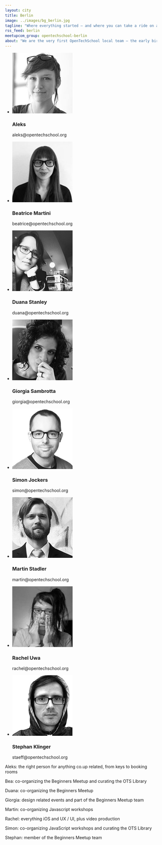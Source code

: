 ```yaml
---
layout: city
title: Berlin
image: ../images/bg_berlin.jpg
tagline: "Where everything started – and where you can take a ride on a rotating TV tower"
rss_feed: berlin
meetupcom_group: opentechschool-berlin
about: "We are the very first OpenTechSchool local team – the early birds! The venue that supported us from the very beginning and where we're hosting our events is the fantastic co-working space co.up. This is also where we have our bi-weekly breakfast meeting – the best way to meet us and talk about new ideas and projects!"
---
```



<ul class="float_list float_list_4 team_list">

  <li class="member">
    <img src="/images/team/Aleks.jpg" alt="test" title="test">
    <h3>Aleks</h3>
    <p>aleks@opentechschool.org</p>
  </li>

  <li class="member">
    <img src="/images/team/Beatrice.jpg">
    <h3>Beatrice Martini</h3>
    <p>beatrice@opentechschool.org</p>
  </li>


  <li class="member">
    <img src="/images/team/Duana.jpg">
    <h3>Duana Stanley</h3>
    <p>duana@opentechschool.org</p>
  </li>


  <li class="member">
    <img src="/images/team/Giorgia.jpg">
    <h3>Giorgia Sambrotta</h3>
    <p>giorgia@opentechschool.org</p>
  </li>


  <li class="member">
    <img src="/images/team/Simon.jpg">
    <h3>Simon Jockers</h3>
    <p>simon@opentechschool.org</p>
  </li>



  <li class="member">
    <img src="/images/team/Martin.jpg">
    <h3>Martin Stadler</h3>
    <p>martin@opentechschool.org</p>
  </li>


  <li class="member">
    <img src="/images/team/Rachel.jpg">
    <h3>Rachel Uwa</h3>
    <p>rachel@opentechschool.org</p>
  </li>


  <li class="member">
    <img src="/images/team/Stephan.jpg">
    <h3>Stephan Klinger</h3>
    <p>staeff@opentechschool.org</p>
  </li>

</ul>


Aleks: the right person for anything co.up related, from keys to booking rooms

Bea: co-organizing the Beginners Meetup and curating the OTS Library

Duana: co-organizing the Beginners Meetup

Giorgia: design related events and part of the Beginners Meetup team

Martin: co-organizing Javascript workshops

Rachel: everything iOS and UX / UI, plus video production

Simon: co-organizing JavaScript workshops and curating the OTS Library

Stephan: member of the Beginners Meetup team
